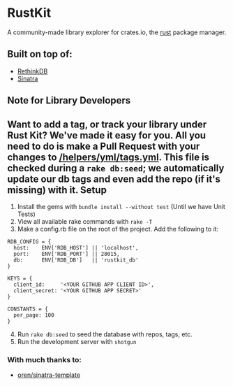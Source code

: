 RustKit
=======

A community-made library explorer for crates.io, the [rust](https://github.com/rust-lang/rust) package manager.

## Built on top of:
 - [RethinkDB](http://rethinkdb.com/)
 - [Sinatra](http://www.sinatrarb.com/)

Note for Library Developers
-----
Want to add a tag, or track your library under Rust Kit? We've made it easy for you. All you need to do is make a Pull Request
with your changes to [/helpers/yml/tags.yml](https://github.com/rgawdzik/rustkit/blob/master/helpers/yml/tags.yml).
This file is checked during a ```rake db:seed```; we automatically update our db tags and even add the repo (if it's missing) with it.
Setup
-----
1. Install the gems with ```bundle install --without test``` (Until we have Unit Tests)
2. View all available rake commands with ```rake -T```
3. Make a config.rb file on the root of the project. Add the following to it:
```
RDB_CONFIG = {
  host:    ENV['RDB_HOST'] || 'localhost',
  port:    ENV['RDB_PORT'] || 28015,
  db:      ENV['RDB_DB']   || 'rustkit_db'
}

KEYS = {
  client_id:     '<YOUR GITHUB APP CLIENT ID>',
  client_secret: '<YOUR GITHUB APP SECRET>'
}

CONSTANTS = {
  per_page: 100
}
```
4. Run ```rake db:seed``` to seed the database with repos, tags, etc.
5. Run the development server with ```shotgun```

### With much thanks to:

 - [oren/sinatra-template](https://github.com/oren/sinatra-template)
